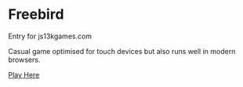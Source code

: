 Freebird
========

Entry for js13kgames.com

Casual game optimised for touch devices but also runs well in modern
browsers.

[Play Here](http://arcade.starfish.ie/freebird13k)
